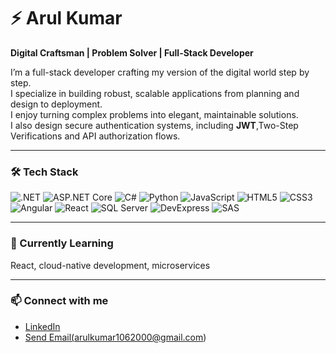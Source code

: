 
# ⚡ Arul Kumar

**Digital Craftsman | Problem Solver | Full-Stack Developer**  

I’m a full-stack developer crafting my version of the digital world step by step.  
I specialize in building robust, scalable applications from planning and design to deployment.  
I enjoy turning complex problems into elegant, maintainable solutions.  
I also design secure authentication systems, including **JWT**,Two-Step Verifications and API authorization flows. 

---

### 🛠️ Tech Stack
<p>
  <img alt=".NET" src="https://img.shields.io/badge/.NET-512BD4?style=for-the-badge&logo=.net&logoColor=white"/>
  <img alt="ASP.NET Core" src="https://img.shields.io/badge/ASP.NET_Core-512BD4?style=for-the-badge&logo=asp.net&logoColor=white"/>
  <img alt="C#" src="https://img.shields.io/badge/C%23-239120?style=for-the-badge&logo=c-sharp&logoColor=white"/>
  <img alt="Python" src="https://img.shields.io/badge/Python-3776AB?style=for-the-badge&logo=python&logoColor=white"/>
  <img alt="JavaScript" src="https://img.shields.io/badge/JavaScript-F7DF1E?style=for-the-badge&logo=javascript&logoColor=black"/>
  <img alt="HTML5" src="https://img.shields.io/badge/HTML5-E34F26?style=for-the-badge&logo=html5&logoColor=white"/>
  <img alt="CSS3" src="https://img.shields.io/badge/CSS3-1572B6?style=for-the-badge&logo=css3&logoColor=white"/>
  <img alt="Angular" src="https://img.shields.io/badge/Angular-DD0031?style=for-the-badge&logo=angular&logoColor=white"/>
  <img alt="React" src="https://img.shields.io/badge/React-61DAFB?style=for-the-badge&logo=react&logoColor=black"/>
  <img alt="SQL Server" src="https://img.shields.io/badge/SQL_Server-CC2927?style=for-the-badge&logo=microsoft-sql-server&logoColor=white"/>
   <img alt="DevExpress" src="https://img.shields.io/badge/DevExpress-FF6F00?style=for-the-badge&logo=devexpress&logoColor=white"/>
  <img alt="SAS" src="https://img.shields.io/badge/SAS-659AD2?style=for-the-badge&logo=sas&logoColor=white"/>

</p>

---

### 🌱 Currently Learning
React, cloud-native development, microservices

---

### 📫 Connect with me
- [LinkedIn](https://www.linkedin.com/in/arulkumar-m)  
- <a href="https://mail.google.com/mail/?view=cm&to=arulkumar1062000@gmail.com" target="_blank">Send Email(arulkumar1062000@gmail.com)</a>

